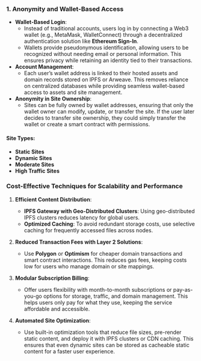 
### 1. Anonymity and Wallet-Based Access
   - **Wallet-Based Login**:
     - Instead of traditional accounts, users log in by connecting a Web3 wallet (e.g., MetaMask, WalletConnect) through a decentralized authentication solution like **Ethereum Sign-In**.
     - Wallets provide pseudonymous identification, allowing users to be recognized without needing email or personal information. This ensures privacy while retaining an identity tied to their transactions.
   - **Account Management**:
     - Each user’s wallet address is linked to their hosted assets and domain records stored on IPFS or Arweave. This removes reliance on centralized databases while providing seamless wallet-based access to assets and site management.
   - **Anonymity in Site Ownership**:
     - Sites can be fully owned by wallet addresses, ensuring that only the wallet owner can modify, update, or transfer the site. If the user later decides to transfer site ownership, they could simply transfer the wallet or create a smart contract with permissions.

#### Site Types:
   - **Static Sites**
   - **Dynamic Sites**
   - **Moderate Sites**
   - **High Traffic Sites**

### Cost-Effective Techniques for Scalability and Performance
1. **Efficient Content Distribution**:
   - **IPFS Gateway with Geo-Distributed Clusters**: Using geo-distributed IPFS clusters reduces latency for global users.
   - **Optimized Caching**: To avoid redundant storage costs, use selective caching for frequently accessed files across nodes. 

2. **Reduced Transaction Fees with Layer 2 Solutions**:
   - Use **Polygon** or **Optimism** for cheaper domain transactions and smart contract interactions. This reduces gas fees, keeping costs low for users who manage domain or site mappings.

3. **Modular Subscription Billing**:
   - Offer users flexibility with month-to-month subscriptions or pay-as-you-go options for storage, traffic, and domain management. This helps users only pay for what they use, keeping the service affordable and accessible.

4. **Automated Site Optimization**:
   - Use built-in optimization tools that reduce file sizes, pre-render static content, and deploy it with IPFS clusters or CDN caching. This ensures that even dynamic sites can be stored as cacheable static content for a faster user experience.
